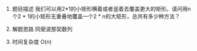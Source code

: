 1. 题目描述
  我们可以用2*1的小矩形横着或者竖着去覆盖更大的矩形。请问用n个2 * 1的小矩形无重叠地覆盖一个2 * n的大矩形，总共有多少种方法？

2. 解题思路
  同斐波那契数列

3. 时间复杂度
  O(n)
